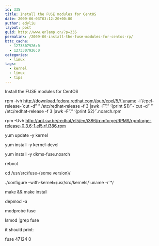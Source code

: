 ```yaml
---
id: 335
title: Install the FUSE modules for CentOS
date: 2009-06-03T03:12:20+00:00
author: edyliu
layout: post
guid: http://www.enlamp.cn/?p=335
permalink: /2009-06-install-the-fuse-modules-for-centos-rp/
bttc_cache:
  - 1273307926:0
  - 1273307926:0
categories:
  - linux
tags:
  - kernel
  - linux
  - tips
---
```

Install the FUSE modules for CentOS 

rpm -ivh http://download.fedora.redhat.com//pub/epel/5/\`uname -i\`/epel-release-\`cut -d&#8221; &#8221; /etc/redhat-release -f 3 |awk -F&#8221;.&#8221; &#8216;{print $1}&#8217;\`-\`cut -d&#8221; &#8221; /etc/redhat-release -f 3 |awk -F&#8221;.&#8221; &#8216;{print $2}&#8217;\`.noarch.rpm
  
rpm -Uvh http://apt.sw.be/redhat/el5/en/i386/rpmforge/RPMS/rpmforge-release-0.3.6-1.el5.rf.i386.rpm

yum update -y kernel
  
yum install -y kernel-devel
  
yum install -y dkms-fuse.noarch
  
reboot

cd /usr/src/fuse-(some version)/
  
./configure &#8211;with-kernel=/usr/src/kernels/\`uname -r\`*/
  
make && make install

depmod -a
  
modprobe fuse
  
lsmod |grep fuse
  
it should print:
  
fuse 47124 0